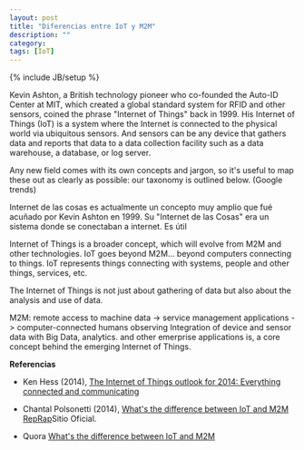 ```yaml
---
layout: post
title: "Diferencias entre IoT y M2M"
description: ""
category: 
tags: [IoT]
---
```

{% include JB/setup %}

Kevin Ashton, a British technology pioneer who co-founded the Auto-ID Center at MIT, which created a global standard system for RFID and other sensors, coined the phrase "Internet of Things" back in 1999. His Internet of Things (IoT) is a system where the Internet is connected to the physical world via ubiquitous sensors. And sensors can be any device that gathers data and reports that data to a data collection facility such as a data warehouse, a database, or log server.

<script type="text/javascript" src="//www.google.com/trends/embed.js?hl=es&q=Internet+of+things&date=1/2013+17m&cmpt=geo&content=1&cid=TIMESERIES_GRAPH_0&export=5&w=500&h=330"></script>

Any new field comes with its own concepts and jargon, so it's useful to map these out as clearly as possible: our taxonomy is outlined below. (Google trends)

Internet de las cosas es actualmente un concepto muy amplio que fué acuñado por Kevin Ashton en 1999. Su "Internet de las Cosas" era un sistema donde se conectaban a internet. Es útil 

Internet of Things is a broader concept, which will evolve from M2M and other technologies. IoT goes beyond M2M… beyond computers connecting to things. IoT represents things connecting with systems, people and other things, services, etc. 

The Internet of Things is not just about gathering of data but also about the analysis and use of data. 

M2M: remote access to machine data -> service management applications -> computer-connected humans observing Integration of device and sensor
data with Big Data, analytics. and other emerprise applications is, a core concept behind the emerging Internet
of Things.

**Referencias**

- Ken Hess (2014), [The Internet of Things outlook for 2014: Everything connected and communicating](http://www.zdnet.com/the-internet-of-things-outlook-for-2014-everything-connected-and-communicating-7000024930/)

- Chantal Polsonetti (2014), [What's the difference between IoT and M2M](www.pacetoday.com.au)
[RepRap]()Sitio Oficial.

- Quora [What's the difference between IoT and M2M](http://www.quora.com/Internet-of-Things-IoT-1/Whats-the-difference-between-the-Internet-of-Things-IoT-and-Machine-to-Machine-M2M)



